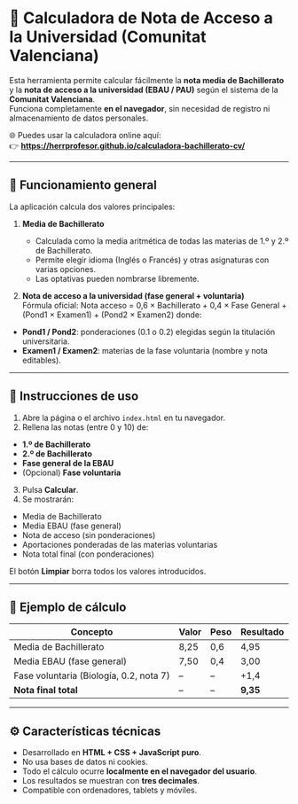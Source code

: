 # 🧮 Calculadora de Nota de Acceso a la Universidad (Comunitat Valenciana)

Esta herramienta permite calcular fácilmente la **nota media de Bachillerato** y la **nota de acceso a la universidad (EBAU / PAU)** según el sistema de la **Comunitat Valenciana**.  
Funciona completamente **en el navegador**, sin necesidad de registro ni almacenamiento de datos personales.

🌐 Puedes usar la calculadora online aquí:  
👉 **https://herrprofesor.github.io/calculadora-bachillerato-cv/**

---

## 🧭 Funcionamiento general

La aplicación calcula dos valores principales:

1. **Media de Bachillerato**  
   - Calculada como la media aritmética de todas las materias de 1.º y 2.º de Bachillerato.  
   - Permite elegir idioma (Inglés o Francés) y otras asignaturas con varias opciones.  
   - Las optativas pueden nombrarse libremente.

2. **Nota de acceso a la universidad (fase general + voluntaria)**  
   Fórmula oficial:
Nota acceso = 0,6 × Bachillerato + 0,4 × Fase General + (Pond1 × Examen1) + (Pond2 × Examen2)
donde:
- **Pond1 / Pond2**: ponderaciones (0.1 o 0.2) elegidas según la titulación universitaria.
- **Examen1 / Examen2**: materias de la fase voluntaria (nombre y nota editables).

---

## 📘 Instrucciones de uso

1. Abre la página o el archivo `index.html` en tu navegador.
2. Rellena las notas (entre 0 y 10) de:
- **1.º de Bachillerato**
- **2.º de Bachillerato**
- **Fase general de la EBAU**
- (Opcional) **Fase voluntaria**
3. Pulsa **Calcular**.
4. Se mostrarán:
- Media de Bachillerato  
- Media EBAU (fase general)  
- Nota de acceso (sin ponderaciones)  
- Aportaciones ponderadas de las materias voluntarias  
- Nota total final (con ponderaciones)

El botón **Limpiar** borra todos los valores introducidos.

---

## 🧮 Ejemplo de cálculo

| Concepto | Valor | Peso | Resultado |
|-----------|--------|------|------------|
| Media de Bachillerato | 8,25 | 0,6 | 4,95 |
| Media EBAU (fase general) | 7,50 | 0,4 | 3,00 |
| Fase voluntaria (Biología, 0.2, nota 7) | – | – | +1,4 |
| **Nota final total** | – | – | **9,35** |

---

## ⚙️ Características técnicas

- Desarrollado en **HTML + CSS + JavaScript puro**.  
- No usa bases de datos ni cookies.  
- Todo el cálculo ocurre **localmente en el navegador del usuario**.  
- Los resultados se muestran con **tres decimales**.  
- Compatible con ordenadores, tablets y móviles.

